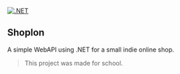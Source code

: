 [![.NET](https://github.com/hironichu/shoplon/actions/workflows/dotnet.yml/badge.svg)](https://github.com/hironichu/shoplon/actions/workflows/dotnet.yml)



## Shoplon


A simple WebAPI using .NET for a small indie online shop.



> This project was made for school.
